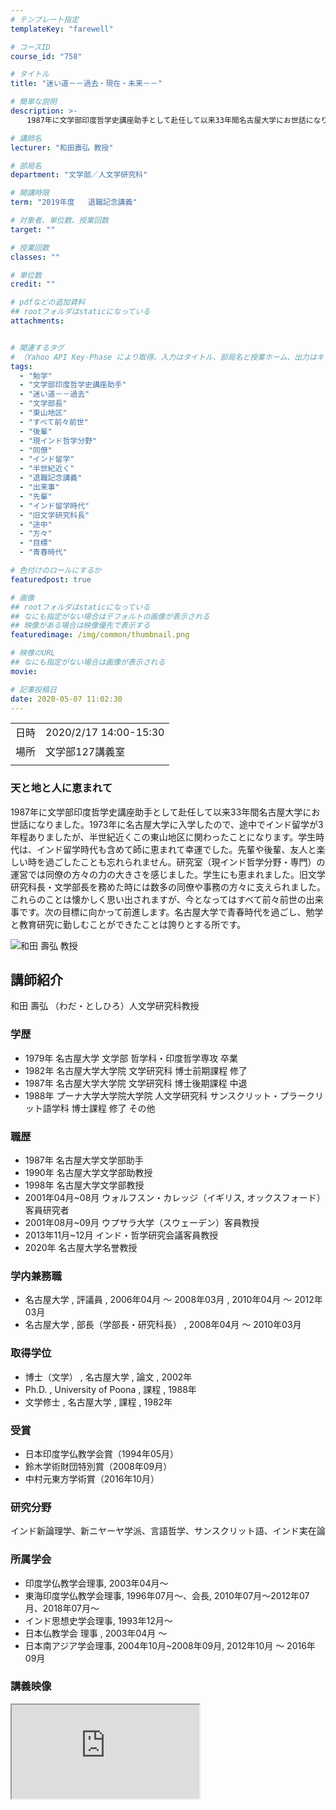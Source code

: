 ```yaml
---
# テンプレート指定
templateKey: "farewell"

# コースID
course_id: "758"

# タイトル
title: "迷い道－－過去・現在・未来－－"

# 簡単な説明
description: >-
  　1987年に文学部印度哲学史講座助手として赴任して以来33年間名古屋大学にお世話になりました。1973年に名古屋大学に入学したので、途中でインド留学が3年程ありましたが、半世紀近くこの東山地区に関わったことになります。学生時代は、インド留学時代も含めて師に恵まれて幸運でした。先輩や後輩、友人と楽しい時を過ごしたことも忘れられません。研究室（現インド哲学分野・専門）の運営では同僚の方々の力の大き ....

# 講師名
lecturer: "和田壽弘 教授"

# 部局名
department: "文学部／人文学研究科"

# 開講時限
term: "2019年度	退職記念講義"

# 対象者、単位数、授業回数
target: ""

# 授業回数
classes: ""

# 単位数
credit: ""

# pdfなどの追加資料
## rootフォルダはstaticになっている
attachments:


# 関連するタグ
# （Yahoo API Key-Phase により取得。入力はタイトル、部局名と授業ホーム、出力はキーフレーズ（tags））
tags:
  - "勉学"
  - "文学部印度哲学史講座助手"
  - "迷い道－－過去"
  - "文学部長"
  - "東山地区"
  - "すべて前々前世"
  - "後輩"
  - "現インド哲学分野"
  - "同僚"
  - "インド留学"
  - "半世紀近く"
  - "退職記念講義"
  - "出来事"
  - "先輩"
  - "インド留学時代"
  - "旧文学研究科長"
  - "途中"
  - "方々"
  - "目標"
  - "青春時代"

# 色付けのロールにするか
featuredpost: true

# 画像
## rootフォルダはstaticになっている
## なにも指定がない場合はデフォルトの画像が表示される
## 映像がある場合は映像優先で表示する
featuredimage: /img/common/thumbnail.png

# 映像のURL
## なにも指定がない場合は画像が表示される
movie: 

# 記事投稿日
date: 2020-05-07 11:02:30
---
```


|   |   |
|---|---|
| 日時 | 2020/2/17  14:00-15:30 |
| 場所 | 文学部127講義室 |
|   |   |


### 天と地と人に恵まれて
1987年に文学部印度哲学史講座助手として赴任して以来33年間名古屋大学にお世話になりました。1973年に名古屋大学に入学したので、途中でインド留学が3年程ありましたが、半世紀近くこの東山地区に関わったことになります。学生時代は、インド留学時代も含めて師に恵まれて幸運でした。先輩や後輩、友人と楽しい時を過ごしたことも忘れられません。研究室（現インド哲学分野・専門）の運営では同僚の方々の力の大きさを感じました。学生にも恵まれました。旧文学研究科長・文学部長を務めた時には数多の同僚や事務の方々に支えられました。これらのことは懐かしく思い出されますが、今となってはすべて前々前世の出来事です。次の目標に向かって前進します。名古屋大学で青春時代を過ごし、勉学と教育研究に勤しむことができたことは誇りとする所です。


![和田 壽弘 教授](https://ocw.nagoya-u.jp/files/758/photo.jpg) 


## 講師紹介
和田 壽弘 （わだ・としひろ）人文学研究科教授


### 学歴
* 1979年  名古屋大学  文学部  哲学科・印度哲学専攻  卒業
* 1982年  名古屋大学大学院  文学研究科  博士前期課程  修了
* 1987年  名古屋大学大学院  文学研究科  博士後期課程  中退
* 1988年  プーナ大学大学院大学院  人文学研究科  サンスクリット・プラークリット語学科  博士課程  修了  その他

### 職歴
* 1987年 名古屋大学文学部助手
* 1990年 名古屋大学文学部助教授
* 1998年 名古屋大学文学部教授
* 2001年04月~08月 ウォルフスン・カレッジ（イギリス, オックスフォード）客員研究者
* 2001年08月~09月 ウプサラ大学（スウェーデン）客員教授
* 2013年11月~12月 インド・哲学研究会議客員教授
* 2020年 名古屋大学名誉教授


### 学内兼務職
* 名古屋大学 , 評議員 , 2006年04月 ～ 2008年03月 , 2010年04月 ～ 2012年03月
* 名古屋大学 , 部長（学部長・研究科長） , 2008年04月 ～ 2010年03月


### 取得学位
* 博士（文学） , 名古屋大学 , 論文 , 2002年
* Ph.D. , University of Poona , 課程 , 1988年
* 文学修士 , 名古屋大学 , 課程 , 1982年

### 受賞
* 日本印度学仏教学会賞（1994年05月）
* 鈴木学術財団特別賞（2008年09月）
* 中村元東方学術賞（2016年10月）

### 研究分野
インド新論理学、新ニヤーヤ学派、言語哲学、サンスクリット語、インド実在論

### 所属学会
* 印度学仏教学会理事, 2003年04月〜
* 東海印度学仏教学会理事, 1996年07月〜、会長, 2010年07月〜2012年07月、2018年07月〜
* インド思想史学会理事, 1993年12月〜
* 日本仏教学会  理事 , 2003年04月 ～
* 日本南アジア学会理事, 2004年10月~2008年09月, 2012年10月 ～ 2016年09月



### 講義映像

<iframe src="https://nuvideo.media.nagoya-u.ac.jp/embed/a0ac13f33ab87ef10f7f63343b21d39a08033d28">![](https://ocw.nagoya-u.jp/files/758/thumb.png) thumb.png" alt="" }</a>

(1:20:40)
-----